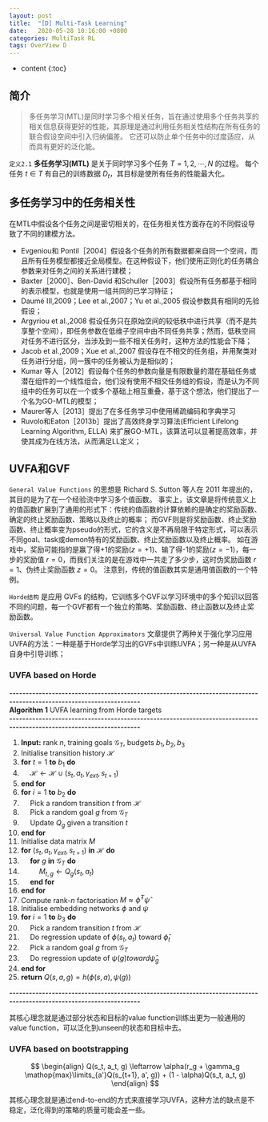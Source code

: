 ```yaml
---
layout: post
title:  "[D] Multi-Task Learning"
date:   2020-05-28 10:16:00 +0800
categories: MultiTask RL
tags: OverView D
---
```

* content
{:toc}

## 简介
> 多任务学习(MTL)是同时学习多个相关任务，旨在通过使用多个任务共享的相关信息获得更好的性能，其原理是通过利用任务相关性结构在所有任务的联合假设空间中引入归纳偏差。
> 它还可以防止单个任务中的过度适应，从而具有更好的泛化能。

`定义2.1` **多任务学习(MTL)** 是关于同时学习多个任务 $T = {1, 2, \cdots, N}$ 的过程。
每个任务 $t \in T$ 有自己的训练数据 $D_t$，其目标是使所有任务的性能最大化。




## 多任务学习中的任务相关性
在MTL中假设各个任务之间是密切相关的，在任务相关性方面存在的不同假设导致了不同的建模方法。

- Evgeniou和 Pontil［2004］假设各个任务的所有数据都来自同一个空间，而且所有任务模型都接近全局模型。在这种假设下，他们使用正则化的任务耦合参数来对任务之间的关系进行建模；
- Baxter［2000］、Ben-David 和Schuller［2003］假设所有任务都基于相同的表示模型，也就是使用一组共同的已学习特征；
- Daumé Ⅲ,2009；Lee et al.,2007；Yu et al.,2005 假设参数具有相同的先验假设；
- Argyriou et al.,2008 假设任务只在原始空间的较低秩中进行共享（而不是共享整个空间），即任务参数在低维子空间中由不同任务共享；然而，低秩空间对任务不进行区分，当涉及到一些不相关任务时，这种方法的性能会下降；
- Jacob et al.,2009；Xue et al.,2007 假设存在不相交的任务组，并用聚类对任务进行分组，同一簇中的任务被认为是相似的；
- Kumar 等人［2012］假设每个任务的参数向量是有限数量的潜在基础任务或潜在组件的一个线性组合，他们没有使用不相交任务组的假设，而是认为不同组中的任务可以在一个或多个基础上相互重叠，基于这个想法，他们提出了一个名为GO-MTL的模型；
- Maurer等人［2013］提出了在多任务学习中使用稀疏编码和字典学习
- Ruvolo和Eaton［2013b］提出了高效终身学习算法(Efficient Lifelong Learning Algorithm, ELLA) 来扩展GO-MTL，该算法可以显著提高效率，并使其成为在线方法，从而满足LL定义；

## UVFA和GVF
`General Value Functions` 的思想是 Richard S. Sutton 等人在 2011 年提出的，其目的是为了在一个经验流中学习多个值函数。
事实上，该文章是将传统意义上的值函数扩展到了通用的形式下：传统的值函数的计算依赖的是确定的奖励函数、确定的终止奖励函数、策略以及终止的概率；
而GVF则是将奖励函数、终止奖励函数、终止概率变为pseudo的形式，它的含义是不再局限于特定形式，可以表示不同goal、task或demon特有的奖励函数、终止奖励函数以及终止概率。
如在游戏中，奖励可能指的是赢了得+1的奖励($z=+1$)、输了得-1的奖励($z=-1$)，每一步的奖励值 $r=0$，而我们关注的是在游戏中一共走了多少步，这时伪奖励函数 $r=1$、伪终止奖励函数 $z=0$。
注意到，传统的值函数其实是通用值函数的一个特例。

`Horde结构` 是应用 GVFs 的结构，它训练多个GVF以学习环境中的多个知识以回答不同的问题，每一个GVF都有一个独立的策略、奖励函数、终止函数以及终止奖励函数。

`Universal Value Function Approximators` 文章提供了两种关于强化学习应用UVFA的方法：一种是基于Horde学习出的GVFs中训练UVFA；另一种是从UVFA自身中引导训练；

### UVFA based on Horde
**--------------------------------------------------------------------------------------------------------------------**  
**Algorithm 1** UVFA learning from Horde targets  
**--------------------------------------------------------------------------------------------------------------------**  
01. **Input:** rank $n$, training goals $\mathcal{G}_T$, budgets $b_1, b_2, b_3$  
02. Initialise transition history $\mathcal{H}$  
03. **for** $t = 1$ **to** $b_1$ **do**  
04. &emsp; $\mathcal{H} \leftarrow \mathcal{H} \cup (s_t, a_t, \gamma_{ext}, s_{t+1})$  
05. **end for**
06. **for** $i = 1$ **to** $b_2$ **do**  
07. &emsp; Pick a random transition $t$ from $\mathcal{H}$  
08. &emsp; Pick a random goal $g$ from $\mathcal{G}_T$  
09. &emsp; Update $Q_g$ given a transition $t$   
10. **end for**
11. Initialise data matrix $M$  
12. **for** $(s_t, a_t, \gamma_{ext}, s_{t+1})$ **in** $\mathcal{H}$ **do**  
13. &emsp; **for** $g$ **in** $\mathcal{G}_T$ **do**  
14. &emsp; &emsp; $M_{t,g} \leftarrow Q_g(s_t, a_t)$  
15. &emsp; **end for**  
16. **end for**  
17. Compute rank-$n$ factorisation $M \approx \hat{\phi}^T \hat{\psi}$  
18. Initialise embedding networks $\phi$ and $\psi$  
19. **for** $i = 1$ **to** $b_3$ **do**  
20. &emsp; Pick a random transition $t$ from $\mathcal{H}$  
21. &emsp; Do regression update of $\phi(s_t,a_t)$ toward $\hat{\phi}_t$  
22. &emsp; Pick a random goal $g$ from $\mathcal{G}_T$  
23. &emsp; Do regression update of $\psi(g) toward \hat{\psi}_g$  
24. **end for**  
25. **return** $Q(s,a,g) = h(\phi(s,a), \psi(g))$   

**--------------------------------------------------------------------------------------------------------------------**  

其核心理念就是通过部分状态和目标的value function训练出更为一般通用的value function，可以泛化到unseen的状态和目标中去。

### UVFA based on bootstrapping

$$
\begin{align}
Q(s_t, a_t, g) \leftarrow \alpha(r_g + \gamma_g \mathop{max}\limits_{a'}Q(s_{t+1}, a', g)) + (1 - \alpha)Q(s_t, a_t, g)
\end{align}
$$

其核心理念就是通过end-to-end的方式来直接学习UVFA，这种方法的缺点是不稳定，泛化得到的策略的质量可能会差一些。





























